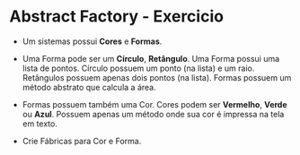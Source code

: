 # Abstract Factory - Exercicio

- Um sistemas possui **Cores** e **Formas**.

- Uma Forma pode ser um **Círculo**, **Retângulo**. Uma Forma possui uma lista de pontos. Círculo possuem um ponto (na lista) e um raio. Retângulos possuem apenas dois pontos (na lista). Formas possuem um método abstrato que calcula a área.

- Formas possuem também uma Cor. Cores podem ser **Vermelho**, **Verde** ou **Azul**. Possuem apenas um método onde sua cor é impressa na tela em texto.

- Crie Fábricas para Cor e Forma.
